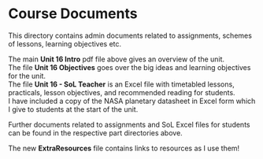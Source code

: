 # Course Documents

This directory contains admin documents related to assignments, schemes of lessons, learning objectives etc.

The main **Unit 16 Intro** pdf file above gives an overview of the unit.    
The file **Unit 16 Objectives** goes over the big ideas and learning objectives for the unit.    
The file **Unit 16 - SoL Teacher** is an Excel file with timetabled lessons, practicals, lesson objectives, and recommended reading for students.    
I have included a copy of the NASA planetary datasheet in Excel form which I give to students at the start of the unit.

Further documents related to assignments and SoL Excel files for students can be found in the respective part directories above.

The new **ExtraResources** file contains links to resources as I use them!
